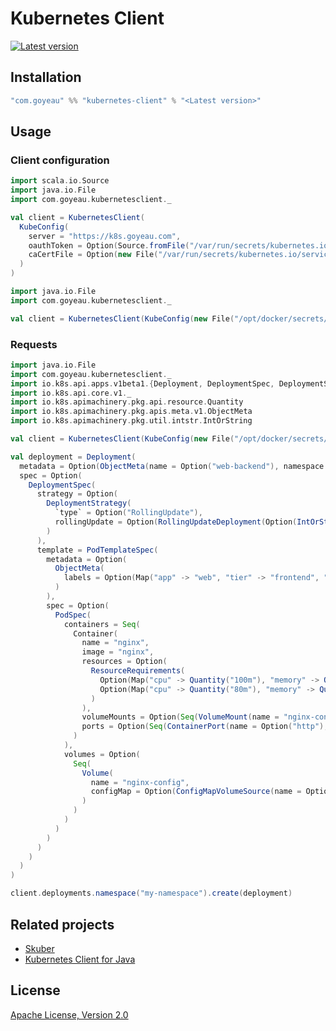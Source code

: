# Kubernetes Client

[![Latest version](https://img.shields.io/maven-central/v/com.goyeau/kubernetes-client_2.12.svg?label=latest%20release)](https://github.com/joan38/kubernetes-client)


## Installation
```scala
"com.goyeau" %% "kubernetes-client" % "<Latest version>"
```


## Usage

### Client configuration
```scala
import scala.io.Source
import java.io.File
import com.goyeau.kubernetesclient._

val client = KubernetesClient(
  KubeConfig(
    server = "https://k8s.goyeau.com",
    oauthToken = Option(Source.fromFile("/var/run/secrets/kubernetes.io/serviceaccount/token").mkString),
    caCertFile = Option(new File("/var/run/secrets/kubernetes.io/serviceaccount/ca.crt"))
  )
)
```

```scala
import java.io.File
import com.goyeau.kubernetesclient._

val client = KubernetesClient(KubeConfig(new File("/opt/docker/secrets/kube/config")))
```

### Requests

```scala
import java.io.File
import com.goyeau.kubernetesclient._
import io.k8s.api.apps.v1beta1.{Deployment, DeploymentSpec, DeploymentStrategy, RollingUpdateDeployment}
import io.k8s.api.core.v1._
import io.k8s.apimachinery.pkg.api.resource.Quantity
import io.k8s.apimachinery.pkg.apis.meta.v1.ObjectMeta
import io.k8s.apimachinery.pkg.util.intstr.IntOrString

val client = KubernetesClient(KubeConfig(new File("/opt/docker/secrets/kube/config")))

val deployment = Deployment(
  metadata = Option(ObjectMeta(name = Option("web-backend"), namespace = Option("my-namespace"))),
  spec = Option(
    DeploymentSpec(
      strategy = Option(
        DeploymentStrategy(
          `type` = Option("RollingUpdate"),
          rollingUpdate = Option(RollingUpdateDeployment(Option(IntOrString("10%")), Option(IntOrString("50%"))))
        )
      ),
      template = PodTemplateSpec(
        metadata = Option(
          ObjectMeta(
            labels = Option(Map("app" -> "web", "tier" -> "frontend", "environment" -> "myenv"))
          )
        ),
        spec = Option(
          PodSpec(
            containers = Seq(
              Container(
                name = "nginx",
                image = "nginx",
                resources = Option(
                  ResourceRequirements(
                    Option(Map("cpu" -> Quantity("100m"), "memory" -> Quantity("128Mi"))),
                    Option(Map("cpu" -> Quantity("80m"), "memory" -> Quantity("64Mi")))
                  )
                ),
                volumeMounts = Option(Seq(VolumeMount(name = "nginx-config", mountPath = "/etc/nginx/conf.d"))),
                ports = Option(Seq(ContainerPort(name = Option("http"), containerPort = 8080)))
              )
            ),
            volumes = Option(
              Seq(
                Volume(
                  name = "nginx-config",
                  configMap = Option(ConfigMapVolumeSource(name = Option("nginx-config")))
                )
              )
            )
          )
        )
      )
    )
  )
)

client.deployments.namespace("my-namespace").create(deployment)
```


## Related projects

* [Skuber](https://github.com/doriordan/skuber)
* [Kubernetes Client for Java](https://github.com/fabric8io/kubernetes-client)


## License

[Apache License, Version 2.0](http://www.apache.org/licenses/LICENSE-2.0.txt)
